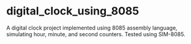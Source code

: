 # digital_clock_using_8085
A digital clock project implemented using 8085 assembly language, simulating hour, minute, and second counters. Tested using SIM-8085.
